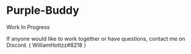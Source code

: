 # Purple-Buddy
Work In Progress

If anyone would like to work together or have questions, contact me on Discord. ( WilliamHottzz#8218 )
